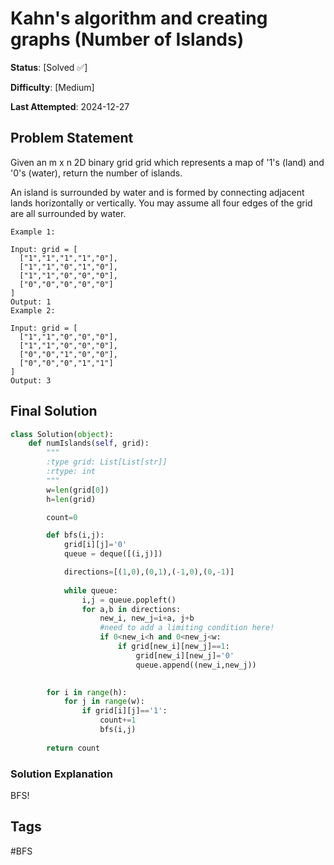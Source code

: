 # Kahn's algorithm and creating graphs (Number of Islands)

**Status**: [Solved ✅]

**Difficulty**: [Medium]

**Last Attempted**: 2024-12-27

## Problem Statement

Given an m x n 2D binary grid grid which represents a map of '1's (land) and '0's (water), return the number of islands.

An island is surrounded by water and is formed by connecting adjacent lands horizontally or vertically. You may assume all four edges of the grid are all surrounded by water.



```
Example 1:

Input: grid = [
  ["1","1","1","1","0"],
  ["1","1","0","1","0"],
  ["1","1","0","0","0"],
  ["0","0","0","0","0"]
]
Output: 1
Example 2:

Input: grid = [
  ["1","1","0","0","0"],
  ["1","1","0","0","0"],
  ["0","0","1","0","0"],
  ["0","0","0","1","1"]
]
Output: 3
```

## Final Solution

```python
class Solution(object):
    def numIslands(self, grid):
        """
        :type grid: List[List[str]]
        :rtype: int
        """
        w=len(grid[0])
        h=len(grid)

        count=0

        def bfs(i,j):
            grid[i][j]='0'
            queue = deque([(i,j)])

            directions=[(1,0),(0,1),(-1,0),(0,-1)]
            
            while queue:
                i,j = queue.popleft()
                for a,b in directions:
                    new_i, new_j=i+a, j+b
                    #need to add a limiting condition here!
                    if 0<new_i<h and 0<new_j<w:
                        if grid[new_i][new_j]==1:
                            grid[new_i][new_j]='0'
                            queue.append((new_i,new_j))
                

        for i in range(h):
            for j in range(w):
                if grid[i][j]=='1':
                    count+=1
                    bfs(i,j)
        
        return count
```

### Solution Explanation
BFS!


## Tags
#BFS
